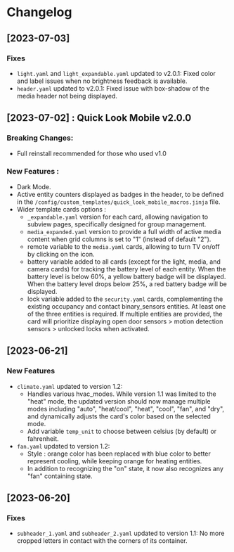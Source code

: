 # Changelog

## [2023-07-03]
### Fixes
- `light.yaml` and `light_expandable.yaml` updated to v2.0.1: Fixed color and label issues when no brightness feedback is available.
- `header.yaml` updated to v2.0.1: Fixed issue with box-shadow of the media header not being displayed.

## [2023-07-02] : Quick Look Mobile v2.0.0

### Breaking Changes: 
- Full reinstall recommended for those who used v1.0

### New Features :
  - Dark Mode.
  - Active entity counters displayed as badges in the header, to be defined in the `/config/custom_templates/quick_look_mobile_macros.jinja` file.
  - Wider template cards options :
    - `_expandable.yaml` version for each card, allowing navigation to subview pages, specifically designed for group management.
    - `media_expanded.yaml` version to provide a full width of active media content when grid columns is set to "1" (instead of default "2").
    - remote variable to the `media.yaml` cards, allowing to turn TV on/off by clicking on the icon.
    - battery variable added to all cards (except for the light, media, and camera cards) for tracking the battery level of each entity. When the battery level is below 60%, a yellow battery badge will be displayed. When the battery level drops below 25%, a red battery badge will be displayed.
    - lock variable added to the `security.yaml` cards, complementing the existing occupancy and contact binary_sensors entities. At least one of the three entities is required. If multiple entities are provided, the card will prioritize displaying open door sensors > motion detection sensors > unlocked locks when activated.


## [2023-06-21]
### New Features
- `climate.yaml` updated to version 1.2:
  - Handles various hvac_modes. While version 1.1 was limited to the "heat" mode, the updated version should now manage multiple modes including "auto", "heat/cool", "heat", "cool", "fan", and "dry", and dynamically adjusts the card's color based on the selected mode.
  - Add variable `temp_unit` to choose between celsius (by default) or fahrenheit.
- `fan.yaml` updated to version 1.2:
  - Style : orange color has been replaced with blue color to better represent cooling, while keeping orange for heating entities.
  - In addition to recognizing the "on" state, it now also recognizes any "fan" containing state.

## [2023-06-20]
### Fixes
- `subheader_1.yaml` and `subheader_2.yaml` updated to version 1.1: No more cropped letters in contact with the corners of its container.

